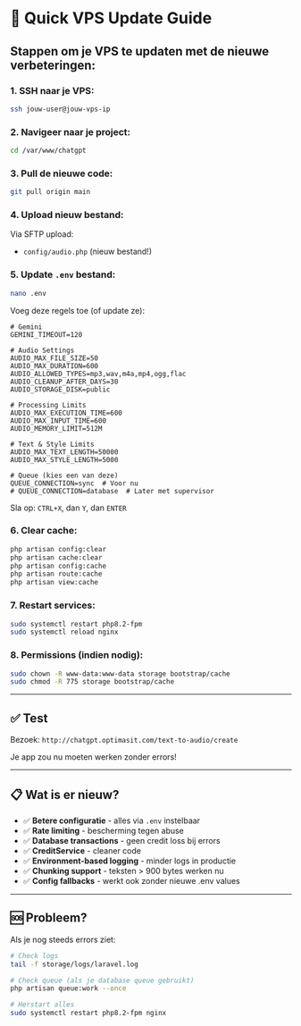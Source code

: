 # 🚀 Quick VPS Update Guide

## Stappen om je VPS te updaten met de nieuwe verbeteringen:

### **1. SSH naar je VPS:**
```bash
ssh jouw-user@jouw-vps-ip
```

### **2. Navigeer naar je project:**
```bash
cd /var/www/chatgpt
```

### **3. Pull de nieuwe code:**
```bash
git pull origin main
```

### **4. Upload nieuw bestand:**
Via SFTP upload:
- `config/audio.php` (nieuw bestand!)

### **5. Update `.env` bestand:**
```bash
nano .env
```

Voeg deze regels toe (of update ze):
```env
# Gemini
GEMINI_TIMEOUT=120

# Audio Settings
AUDIO_MAX_FILE_SIZE=50
AUDIO_MAX_DURATION=600
AUDIO_ALLOWED_TYPES=mp3,wav,m4a,mp4,ogg,flac
AUDIO_CLEANUP_AFTER_DAYS=30
AUDIO_STORAGE_DISK=public

# Processing Limits
AUDIO_MAX_EXECUTION_TIME=600
AUDIO_MAX_INPUT_TIME=600
AUDIO_MEMORY_LIMIT=512M

# Text & Style Limits
AUDIO_MAX_TEXT_LENGTH=50000
AUDIO_MAX_STYLE_LENGTH=5000

# Queue (kies een van deze)
QUEUE_CONNECTION=sync  # Voor nu
# QUEUE_CONNECTION=database  # Later met supervisor
```

Sla op: `CTRL+X`, dan `Y`, dan `ENTER`

### **6. Clear cache:**
```bash
php artisan config:clear
php artisan cache:clear
php artisan config:cache
php artisan route:cache
php artisan view:cache
```

### **7. Restart services:**
```bash
sudo systemctl restart php8.2-fpm
sudo systemctl reload nginx
```

### **8. Permissions (indien nodig):**
```bash
sudo chown -R www-data:www-data storage bootstrap/cache
sudo chmod -R 775 storage bootstrap/cache
```

---

## ✅ Test

Bezoek: `http://chatgpt.optimasit.com/text-to-audio/create`

Je app zou nu moeten werken zonder errors!

---

## 📋 Wat is er nieuw?

- ✅ **Betere configuratie** - alles via `.env` instelbaar
- ✅ **Rate limiting** - bescherming tegen abuse
- ✅ **Database transactions** - geen credit loss bij errors
- ✅ **CreditService** - cleaner code
- ✅ **Environment-based logging** - minder logs in productie
- ✅ **Chunking support** - teksten > 900 bytes werken nu
- ✅ **Config fallbacks** - werkt ook zonder nieuwe .env values

---

## 🆘 Probleem?

Als je nog steeds errors ziet:
```bash
# Check logs
tail -f storage/logs/laravel.log

# Check queue (als je database queue gebruikt)
php artisan queue:work --once

# Herstart alles
sudo systemctl restart php8.2-fpm nginx
```

